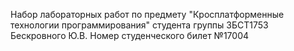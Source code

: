 Набор лабораторных работ по предмету "Кросплатформенные технологии программирования" студента группы ЗБСТ1753 Бескровного Ю.В. Номер студенческого билет №17004
